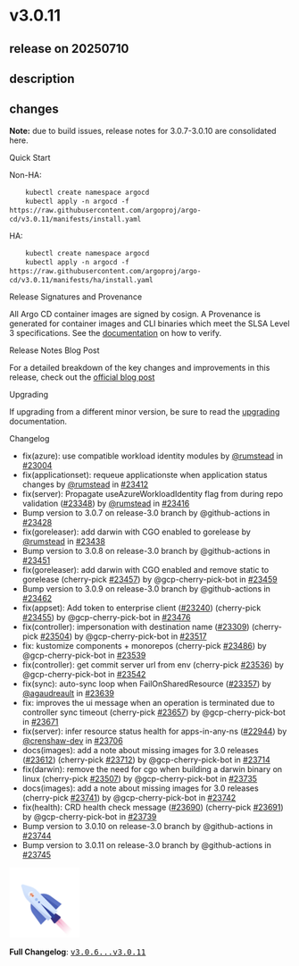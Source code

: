 # v3.0.11

## release on 20250710

## description

## changes

<strong>Note:</strong> due to build issues, release notes for 3.0.7-3.0.10 are consolidated here.

Quick Start

Non-HA:

        kubectl create namespace argocd
        kubectl apply -n argocd -f https://raw.githubusercontent.com/argoproj/argo-cd/v3.0.11/manifests/install.yaml

HA:

        kubectl create namespace argocd
        kubectl apply -n argocd -f https://raw.githubusercontent.com/argoproj/argo-cd/v3.0.11/manifests/ha/install.yaml

Release Signatures and Provenance

All Argo CD container images are signed by cosign. A Provenance is generated for container images and CLI binaries which meet the SLSA Level 3 specifications. See the <a href="https://argo-cd.readthedocs.io/en/stable/operator-manual/signed-release-assets" rel="nofollow">documentation</a> on how to verify.

Release Notes Blog Post

For a detailed breakdown of the key changes and improvements in this release, check out the <a href="https://blog.argoproj.io/argo-cd-v2-14-release-candidate-57a664791e2a" rel="nofollow">official blog post</a>

Upgrading

If upgrading from a different minor version, be sure to read the <a href="https://argo-cd.readthedocs.io/en/stable/operator-manual/upgrading/overview/" rel="nofollow">upgrading</a> documentation.

Changelog

* fix(azure): use compatible workload identity modules by <a class="user-mention notranslate" data-hovercard-type="user" data-hovercard-url="/users/rumstead/hovercard" data-octo-click="hovercard-link-click" data-octo-dimensions="link_type:self" href="https://github.com/rumstead">@rumstead</a> in <a class="issue-link js-issue-link" data-error-text="Failed to load title" data-id="3067329923" data-permission-text="Title is private" data-url="https://github.com/argoproj/argo-cd/issues/23004" data-hovercard-type="pull_request" data-hovercard-url="/argoproj/argo-cd/pull/23004/hovercard" href="https://github.com/argoproj/argo-cd/pull/23004">#23004</a>
* fix(applicationset): requeue applicationste when application status changes by <a class="user-mention notranslate" data-hovercard-type="user" data-hovercard-url="/users/rumstead/hovercard" data-octo-click="hovercard-link-click" data-octo-dimensions="link_type:self" href="https://github.com/rumstead">@rumstead</a> in <a class="issue-link js-issue-link" data-error-text="Failed to load title" data-id="3150284074" data-permission-text="Title is private" data-url="https://github.com/argoproj/argo-cd/issues/23412" data-hovercard-type="pull_request" data-hovercard-url="/argoproj/argo-cd/pull/23412/hovercard" href="https://github.com/argoproj/argo-cd/pull/23412">#23412</a>
* fix(server): Propagate useAzureWorkloadIdentity flag from during repo validation (<a class="issue-link js-issue-link" data-error-text="Failed to load title" data-id="3135055673" data-permission-text="Title is private" data-url="https://github.com/argoproj/argo-cd/issues/23348" data-hovercard-type="issue" data-hovercard-url="/argoproj/argo-cd/issues/23348/hovercard" href="https://github.com/argoproj/argo-cd/issues/23348">#23348</a>) by <a class="user-mention notranslate" data-hovercard-type="user" data-hovercard-url="/users/rumstead/hovercard" data-octo-click="hovercard-link-click" data-octo-dimensions="link_type:self" href="https://github.com/rumstead">@rumstead</a> in <a class="issue-link js-issue-link" data-error-text="Failed to load title" data-id="3150431241" data-permission-text="Title is private" data-url="https://github.com/argoproj/argo-cd/issues/23416" data-hovercard-type="pull_request" data-hovercard-url="/argoproj/argo-cd/pull/23416/hovercard" href="https://github.com/argoproj/argo-cd/pull/23416">#23416</a>
* Bump version to 3.0.7 on release-3.0 branch by @github-actions in <a class="issue-link js-issue-link" data-error-text="Failed to load title" data-id="3150822081" data-permission-text="Title is private" data-url="https://github.com/argoproj/argo-cd/issues/23428" data-hovercard-type="pull_request" data-hovercard-url="/argoproj/argo-cd/pull/23428/hovercard" href="https://github.com/argoproj/argo-cd/pull/23428">#23428</a>
* fix(goreleaser): add darwin with CGO enabled to gorelease by <a class="user-mention notranslate" data-hovercard-type="user" data-hovercard-url="/users/rumstead/hovercard" data-octo-click="hovercard-link-click" data-octo-dimensions="link_type:self" href="https://github.com/rumstead">@rumstead</a> in <a class="issue-link js-issue-link" data-error-text="Failed to load title" data-id="3151491286" data-permission-text="Title is private" data-url="https://github.com/argoproj/argo-cd/issues/23438" data-hovercard-type="pull_request" data-hovercard-url="/argoproj/argo-cd/pull/23438/hovercard" href="https://github.com/argoproj/argo-cd/pull/23438">#23438</a>
* Bump version to 3.0.8 on release-3.0 branch by @github-actions in <a class="issue-link js-issue-link" data-error-text="Failed to load title" data-id="3153988101" data-permission-text="Title is private" data-url="https://github.com/argoproj/argo-cd/issues/23451" data-hovercard-type="pull_request" data-hovercard-url="/argoproj/argo-cd/pull/23451/hovercard" href="https://github.com/argoproj/argo-cd/pull/23451">#23451</a>
* fix(goreleaser): add darwin with CGO enabled and remove static to gorelease (cherry-pick <a class="issue-link js-issue-link" data-error-text="Failed to load title" data-id="3154381539" data-permission-text="Title is private" data-url="https://github.com/argoproj/argo-cd/issues/23457" data-hovercard-type="pull_request" data-hovercard-url="/argoproj/argo-cd/pull/23457/hovercard" href="https://github.com/argoproj/argo-cd/pull/23457">#23457</a>) by @gcp-cherry-pick-bot in <a class="issue-link js-issue-link" data-error-text="Failed to load title" data-id="3154622118" data-permission-text="Title is private" data-url="https://github.com/argoproj/argo-cd/issues/23459" data-hovercard-type="pull_request" data-hovercard-url="/argoproj/argo-cd/pull/23459/hovercard" href="https://github.com/argoproj/argo-cd/pull/23459">#23459</a>
* Bump version to 3.0.9 on release-3.0 branch by @github-actions in <a class="issue-link js-issue-link" data-error-text="Failed to load title" data-id="3154723007" data-permission-text="Title is private" data-url="https://github.com/argoproj/argo-cd/issues/23462" data-hovercard-type="pull_request" data-hovercard-url="/argoproj/argo-cd/pull/23462/hovercard" href="https://github.com/argoproj/argo-cd/pull/23462">#23462</a>
* fix(appset): Add token to enterprise client (<a class="issue-link js-issue-link" data-error-text="Failed to load title" data-id="3113731320" data-permission-text="Title is private" data-url="https://github.com/argoproj/argo-cd/issues/23240" data-hovercard-type="issue" data-hovercard-url="/argoproj/argo-cd/issues/23240/hovercard" href="https://github.com/argoproj/argo-cd/issues/23240">#23240</a>) (cherry-pick <a class="issue-link js-issue-link" data-error-text="Failed to load title" data-id="3154206224" data-permission-text="Title is private" data-url="https://github.com/argoproj/argo-cd/issues/23455" data-hovercard-type="pull_request" data-hovercard-url="/argoproj/argo-cd/pull/23455/hovercard" href="https://github.com/argoproj/argo-cd/pull/23455">#23455</a>) by @gcp-cherry-pick-bot in <a class="issue-link js-issue-link" data-error-text="Failed to load title" data-id="3156967414" data-permission-text="Title is private" data-url="https://github.com/argoproj/argo-cd/issues/23476" data-hovercard-type="pull_request" data-hovercard-url="/argoproj/argo-cd/pull/23476/hovercard" href="https://github.com/argoproj/argo-cd/pull/23476">#23476</a>
* fix(controller): impersonation with destination name (<a class="issue-link js-issue-link" data-error-text="Failed to load title" data-id="3125500137" data-permission-text="Title is private" data-url="https://github.com/argoproj/argo-cd/issues/23309" data-hovercard-type="issue" data-hovercard-url="/argoproj/argo-cd/issues/23309/hovercard" href="https://github.com/argoproj/argo-cd/issues/23309">#23309</a>) (cherry-pick <a class="issue-link js-issue-link" data-error-text="Failed to load title" data-id="3163601428" data-permission-text="Title is private" data-url="https://github.com/argoproj/argo-cd/issues/23504" data-hovercard-type="pull_request" data-hovercard-url="/argoproj/argo-cd/pull/23504/hovercard" href="https://github.com/argoproj/argo-cd/pull/23504">#23504</a>) by @gcp-cherry-pick-bot in <a class="issue-link js-issue-link" data-error-text="Failed to load title" data-id="3166490793" data-permission-text="Title is private" data-url="https://github.com/argoproj/argo-cd/issues/23517" data-hovercard-type="pull_request" data-hovercard-url="/argoproj/argo-cd/pull/23517/hovercard" href="https://github.com/argoproj/argo-cd/pull/23517">#23517</a>
* fix: kustomize components + monorepos (cherry-pick <a class="issue-link js-issue-link" data-error-text="Failed to load title" data-id="3159872718" data-permission-text="Title is private" data-url="https://github.com/argoproj/argo-cd/issues/23486" data-hovercard-type="pull_request" data-hovercard-url="/argoproj/argo-cd/pull/23486/hovercard" href="https://github.com/argoproj/argo-cd/pull/23486">#23486</a>) by @gcp-cherry-pick-bot in <a class="issue-link js-issue-link" data-error-text="Failed to load title" data-id="3172375702" data-permission-text="Title is private" data-url="https://github.com/argoproj/argo-cd/issues/23539" data-hovercard-type="pull_request" data-hovercard-url="/argoproj/argo-cd/pull/23539/hovercard" href="https://github.com/argoproj/argo-cd/pull/23539">#23539</a>
* fix(controller): get commit server url from env (cherry-pick <a class="issue-link js-issue-link" data-error-text="Failed to load title" data-id="3172048053" data-permission-text="Title is private" data-url="https://github.com/argoproj/argo-cd/issues/23536" data-hovercard-type="pull_request" data-hovercard-url="/argoproj/argo-cd/pull/23536/hovercard" href="https://github.com/argoproj/argo-cd/pull/23536">#23536</a>) by @gcp-cherry-pick-bot in <a class="issue-link js-issue-link" data-error-text="Failed to load title" data-id="3172502553" data-permission-text="Title is private" data-url="https://github.com/argoproj/argo-cd/issues/23542" data-hovercard-type="pull_request" data-hovercard-url="/argoproj/argo-cd/pull/23542/hovercard" href="https://github.com/argoproj/argo-cd/pull/23542">#23542</a>
* fix(sync): auto-sync loop when FailOnSharedResource (<a class="issue-link js-issue-link" data-error-text="Failed to load title" data-id="3136977223" data-permission-text="Title is private" data-url="https://github.com/argoproj/argo-cd/issues/23357" data-hovercard-type="pull_request" data-hovercard-url="/argoproj/argo-cd/pull/23357/hovercard" href="https://github.com/argoproj/argo-cd/pull/23357">#23357</a>) by <a class="user-mention notranslate" data-hovercard-type="user" data-hovercard-url="/users/agaudreault/hovercard" data-octo-click="hovercard-link-click" data-octo-dimensions="link_type:self" href="https://github.com/agaudreault">@agaudreault</a> in <a class="issue-link js-issue-link" data-error-text="Failed to load title" data-id="3196267111" data-permission-text="Title is private" data-url="https://github.com/argoproj/argo-cd/issues/23639" data-hovercard-type="pull_request" data-hovercard-url="/argoproj/argo-cd/pull/23639/hovercard" href="https://github.com/argoproj/argo-cd/pull/23639">#23639</a>
* fix: improves the ui message when an operation is terminated due to controller sync timeout (cherry-pick <a class="issue-link js-issue-link" data-error-text="Failed to load title" data-id="3201833217" data-permission-text="Title is private" data-url="https://github.com/argoproj/argo-cd/issues/23657" data-hovercard-type="pull_request" data-hovercard-url="/argoproj/argo-cd/pull/23657/hovercard" href="https://github.com/argoproj/argo-cd/pull/23657">#23657</a>) by @gcp-cherry-pick-bot in <a class="issue-link js-issue-link" data-error-text="Failed to load title" data-id="3207737459" data-permission-text="Title is private" data-url="https://github.com/argoproj/argo-cd/issues/23671" data-hovercard-type="pull_request" data-hovercard-url="/argoproj/argo-cd/pull/23671/hovercard" href="https://github.com/argoproj/argo-cd/pull/23671">#23671</a>
* fix(server): infer resource status health for apps-in-any-ns (<a class="issue-link js-issue-link" data-error-text="Failed to load title" data-id="3058078143" data-permission-text="Title is private" data-url="https://github.com/argoproj/argo-cd/issues/22944" data-hovercard-type="pull_request" data-hovercard-url="/argoproj/argo-cd/pull/22944/hovercard" href="https://github.com/argoproj/argo-cd/pull/22944">#22944</a>) by <a class="user-mention notranslate" data-hovercard-type="user" data-hovercard-url="/users/crenshaw-dev/hovercard" data-octo-click="hovercard-link-click" data-octo-dimensions="link_type:self" href="https://github.com/crenshaw-dev">@crenshaw-dev</a> in <a class="issue-link js-issue-link" data-error-text="Failed to load title" data-id="3216181867" data-permission-text="Title is private" data-url="https://github.com/argoproj/argo-cd/issues/23706" data-hovercard-type="pull_request" data-hovercard-url="/argoproj/argo-cd/pull/23706/hovercard" href="https://github.com/argoproj/argo-cd/pull/23706">#23706</a>
* docs(images): add a note about missing images for 3.0 releases (<a class="issue-link js-issue-link" data-error-text="Failed to load title" data-id="3189515124" data-permission-text="Title is private" data-url="https://github.com/argoproj/argo-cd/issues/23612" data-hovercard-type="issue" data-hovercard-url="/argoproj/argo-cd/issues/23612/hovercard" href="https://github.com/argoproj/argo-cd/issues/23612">#23612</a>) (cherry-pick <a class="issue-link js-issue-link" data-error-text="Failed to load title" data-id="3216572026" data-permission-text="Title is private" data-url="https://github.com/argoproj/argo-cd/issues/23712" data-hovercard-type="pull_request" data-hovercard-url="/argoproj/argo-cd/pull/23712/hovercard" href="https://github.com/argoproj/argo-cd/pull/23712">#23712</a>) by @gcp-cherry-pick-bot in <a class="issue-link js-issue-link" data-error-text="Failed to load title" data-id="3216648858" data-permission-text="Title is private" data-url="https://github.com/argoproj/argo-cd/issues/23714" data-hovercard-type="pull_request" data-hovercard-url="/argoproj/argo-cd/pull/23714/hovercard" href="https://github.com/argoproj/argo-cd/pull/23714">#23714</a>
* fix(darwin): remove the need for cgo when building a darwin binary on linux (cherry-pick <a class="issue-link js-issue-link" data-error-text="Failed to load title" data-id="3164422576" data-permission-text="Title is private" data-url="https://github.com/argoproj/argo-cd/issues/23507" data-hovercard-type="pull_request" data-hovercard-url="/argoproj/argo-cd/pull/23507/hovercard" href="https://github.com/argoproj/argo-cd/pull/23507">#23507</a>) by @gcp-cherry-pick-bot in <a class="issue-link js-issue-link" data-error-text="Failed to load title" data-id="3219365566" data-permission-text="Title is private" data-url="https://github.com/argoproj/argo-cd/issues/23735" data-hovercard-type="pull_request" data-hovercard-url="/argoproj/argo-cd/pull/23735/hovercard" href="https://github.com/argoproj/argo-cd/pull/23735">#23735</a>
* docs(images): add a note about missing images for 3.0 releases (cherry-pick <a class="issue-link js-issue-link" data-error-text="Failed to load title" data-id="3219499649" data-permission-text="Title is private" data-url="https://github.com/argoproj/argo-cd/issues/23741" data-hovercard-type="pull_request" data-hovercard-url="/argoproj/argo-cd/pull/23741/hovercard" href="https://github.com/argoproj/argo-cd/pull/23741">#23741</a>) by @gcp-cherry-pick-bot in <a class="issue-link js-issue-link" data-error-text="Failed to load title" data-id="3219523029" data-permission-text="Title is private" data-url="https://github.com/argoproj/argo-cd/issues/23742" data-hovercard-type="pull_request" data-hovercard-url="/argoproj/argo-cd/pull/23742/hovercard" href="https://github.com/argoproj/argo-cd/pull/23742">#23742</a>
* fix(health): CRD health check message (<a class="issue-link js-issue-link" data-error-text="Failed to load title" data-id="3212884649" data-permission-text="Title is private" data-url="https://github.com/argoproj/argo-cd/issues/23690" data-hovercard-type="issue" data-hovercard-url="/argoproj/argo-cd/issues/23690/hovercard" href="https://github.com/argoproj/argo-cd/issues/23690">#23690</a>) (cherry-pick <a class="issue-link js-issue-link" data-error-text="Failed to load title" data-id="3212904566" data-permission-text="Title is private" data-url="https://github.com/argoproj/argo-cd/issues/23691" data-hovercard-type="pull_request" data-hovercard-url="/argoproj/argo-cd/pull/23691/hovercard" href="https://github.com/argoproj/argo-cd/pull/23691">#23691</a>) by @gcp-cherry-pick-bot in <a class="issue-link js-issue-link" data-error-text="Failed to load title" data-id="3219470091" data-permission-text="Title is private" data-url="https://github.com/argoproj/argo-cd/issues/23739" data-hovercard-type="pull_request" data-hovercard-url="/argoproj/argo-cd/pull/23739/hovercard" href="https://github.com/argoproj/argo-cd/pull/23739">#23739</a>
* Bump version to 3.0.10 on release-3.0 branch by @github-actions in <a class="issue-link js-issue-link" data-error-text="Failed to load title" data-id="3219536395" data-permission-text="Title is private" data-url="https://github.com/argoproj/argo-cd/issues/23744" data-hovercard-type="pull_request" data-hovercard-url="/argoproj/argo-cd/pull/23744/hovercard" href="https://github.com/argoproj/argo-cd/pull/23744">#23744</a>
* Bump version to 3.0.11 on release-3.0 branch by @github-actions in <a class="issue-link js-issue-link" data-error-text="Failed to load title" data-id="3219553991" data-permission-text="Title is private" data-url="https://github.com/argoproj/argo-cd/issues/23745" data-hovercard-type="pull_request" data-hovercard-url="/argoproj/argo-cd/pull/23745/hovercard" href="https://github.com/argoproj/argo-cd/pull/23745">#23745</a>

<a href="https://argoproj.github.io/cd/" rel="nofollow"><img src="https://raw.githubusercontent.com/argoproj/argo-site/master/content/pages/cd/gitops-cd.png" width="25%" style="max-width: 100%;"></a>

<strong>Full Changelog</strong>: <a class="commit-link" href="https://github.com/argoproj/argo-cd/compare/v3.0.6...v3.0.11"><tt>v3.0.6...v3.0.11</tt></a>

